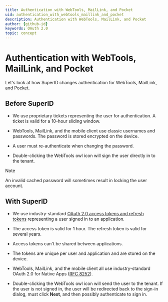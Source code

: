 ```yaml
---
title: Authentication with WebTools, MailLink, and Pocket
uid: authentication_with_webtools_maillink_and_pocket
description: Authentication with WebTools, MailLink, and Pocket
author: {github-id}
keywords: OAuth 2.0
topic: concept
---
```


# Authentication with WebTools, MailLink, and Pocket

Let's look at how SuperID changes authentication for WebTools, MailLink, and Pocket.

## Before SuperID

* We use proprietary tickets representing the user for authentication. A ticket is valid for a 10-hour sliding window.

* WebTools, MailLink, and the mobile client use classic usernames and passwords. The password is stored encrypted on the device.

* A user must re-authenticate when changing the password.

* Double-clicking the WebTools owl icon will sign the user directly in to the tenant.

> [!NOTE]
> An invalid cached password will sometimes result in locking the user account.

## With SuperID

* We use industry-standard [OAuth 2.0 access tokens and refresh tokens][1] representing a user signed in to an application.

* The access token is valid for 1 hour. The refresh token is valid for several years.

* Access tokens can't be shared between applications.

* The tokens are unique per user and application and are stored on the device.

* WebTools, MailLink, and the mobile client all use industry-standard OAuth 2.0 for Native Apps ([RFC 8252][2]).

* Double-clicking the WebTools owl icon will send the user to the tenant. If the user is not signed in, the user will be redirected back to the sign-in dialog, must click **Next**, and then possibly authenticate to sign in.

<!-- Referenced links -->
[1]: ../../api/authentication/online/index.md
[2]: https://tools.ietf.org/html/rfc5282
